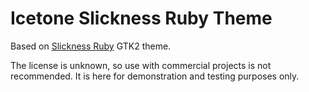 # Icetone Slickness Ruby Theme

Based on [Slickness Ruby](https://www.gnome-look.org/p/1014503/) GTK2 theme.

The license is unknown, so use with commercial projects is not recommended. It is here for demonstration and testing purposes only.
